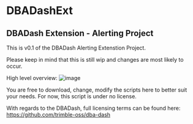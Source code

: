 # DBADashExt
## DBADash Extension - Alerting Project

This is v0.1 of the DBADash Alerting Extenstion Project.

Please keep in mind that this is still wip and changes are most likely to occur. 

High level overview:
![image](https://user-images.githubusercontent.com/20295322/217355558-1e182939-8d08-440c-be3e-e3a13a994706.png)

You are free to download, change, modify the scripts here to better suit your needs. For now, this script is under no license.

With regards to the DBADash, full licensing terms can be found here: https://github.com/trimble-oss/dba-dash

